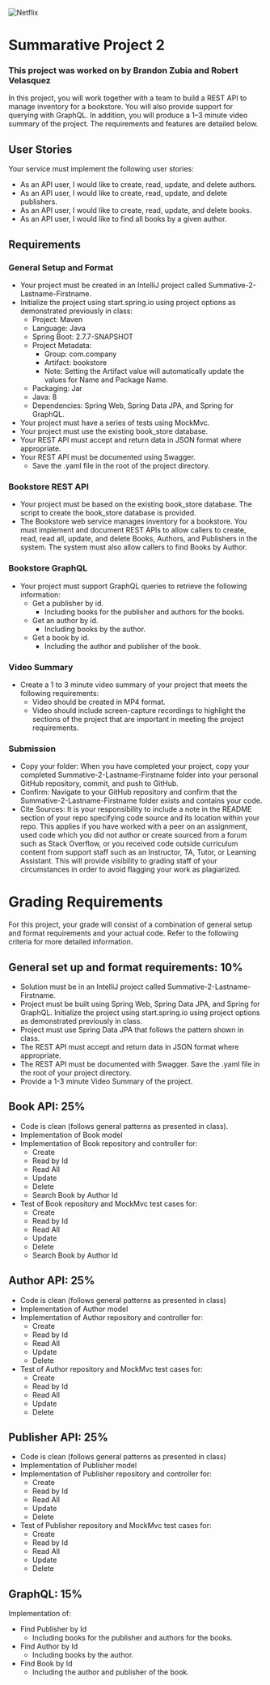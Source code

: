 ![Netflix](https://img.shields.io/badge/Netflix-E50914?style=for-the-badge&logo=netflix&logoColor=white)

# Summarative Project 2

### This project was worked on by Brandon Zubia and Robert Velasquez

In this project, you will work together with a team to build a REST API to manage inventory for a bookstore. You will also provide support for querying with GraphQL. In addition, you will produce a 1–3 minute video summary of the project. The requirements and features are detailed below.

## User Stories

Your service must implement the following user stories:

- As an API user, I would like to create, read, update, and delete authors.
- As an API user, I would like to create, read, update, and delete publishers.
- As an API user, I would like to create, read, update, and delete books.
- As an API user, I would like to find all books by a given author.

## Requirements

### General Setup and Format

- Your project must be created in an IntelliJ project called Summative-2-Lastname-Firstname.
- Initialize the project using start.spring.io using project options as demonstrated previously in class:
    - Project: Maven
    - Language: Java
    - Spring Boot: 2.7.7-SNAPSHOT
    - Project Metadata:
        - Group: com.company
        - Artifact: bookstore
        - Note: Setting the Artifact value will automatically update the values for Name and Package Name.
    - Packaging: Jar
    - Java: 8
    - Dependencies: Spring Web, Spring Data JPA, and Spring for GraphQL.
- Your project must have a series of tests using MockMvc.
- Your project must use the existing book_store database.
- Your REST API must accept and return data in JSON format where appropriate.
- Your REST API must be documented using Swagger.
    - Save the .yaml file in the root of the project directory.

### Bookstore REST API

- Your project must be based on the existing book_store database. The script to create the book_store database is provided.
- The Bookstore web service manages inventory for a bookstore. You must implement and document REST APIs to allow callers to create, read, read all, update, and delete Books, Authors, and Publishers in the system. The system must also allow callers to find Books by Author.

### Bookstore GraphQL

- Your project must support GraphQL queries to retrieve the following information:
    - Get a publisher by id.
        - Including books for the publisher and authors for the books.
    - Get an author by id.
        - Including books by the author.
    - Get a book by id.
        - Including the author and publisher of the book.

### Video Summary

- Create a 1 to 3 minute video summary of your project that meets the following requirements:
    - Video should be created in MP4 format.
    - Video should include screen-capture recordings to highlight the sections of the project that are important in meeting the project requirements.

### Submission

- Copy your folder: When you have completed your project, copy your completed Summative-2-Lastname-Firstname folder into your personal GitHub repository, commit, and push to GitHub.
- Confirm: Navigate to your GitHub repository and confirm that the Summative-2-Lastname-Firstname folder exists and contains your code.
- Cite Sources: It is your responsibility to include a note in the README section of your repo specifying code source and its location within your repo. This applies if you have worked with a peer on an assignment, used code which you did not author or create sourced from a forum such as Stack Overflow, or you received code outside curriculum content from support staff such as an Instructor, TA, Tutor, or Learning Assistant.  This will provide visibility to grading staff of your circumstances in order to avoid flagging your work as plagiarized.

# Grading Requirements

For this project, your grade will consist of a combination of general setup and format requirements and your actual code. Refer to the following criteria for more detailed information.

## General set up and format requirements: 10%

- Solution must be in an IntelliJ project called Summative-2-Lastname-Firstname.
- Project must be built using Spring Web, Spring Data JPA, and Spring for GraphQL. Initialize the project using start.spring.io using project options as demonstrated previously in class.
- Project must use Spring Data JPA that follows the pattern shown in class.
- The REST API must accept and return data in JSON format where appropriate.
- The REST API must be documented with Swagger. Save the .yaml file in the root of your project directory.
- Provide a 1-3 minute Video Summary of the project.

## Book API: 25%

- Code is clean (follows general patterns as presented in class).
- Implementation of Book model
- Implementation of Book repository and controller for:
    - Create
    - Read by Id
    - Read All
    - Update
    - Delete
    - Search Book by Author Id
- Test of Book repository and MockMvc test cases for:
    - Create
    - Read by Id
    - Read All
    - Update
    - Delete
    - Search Book by Author Id

## Author API: 25%

- Code is clean (follows general patterns as presented in class)
- Implementation of Author model
- Implementation of Author repository and controller for:
    - Create
    - Read by Id
    - Read All
    - Update
    - Delete
- Test of Author repository and MockMvc test cases for:
    - Create
    - Read by Id
    - Read All
    - Update
    - Delete

## Publisher API: 25%

- Code is clean (follows general patterns as presented in class)
- Implementation of Publisher model
- Implementation of Publisher repository and controller for:
    - Create
    - Read by Id
    - Read All
    - Update
    - Delete
- Test of Publisher repository and MockMvc test cases for:
    - Create
    - Read by Id
    - Read All
    - Update
    - Delete

## GraphQL: 15%

Implementation of:

- Find Publisher by Id
    - Including books for the publisher and authors for the books.
- Find Author by Id
    - Including books by the author.
- Find Book by Id
    - Including the author and publisher of the book.
